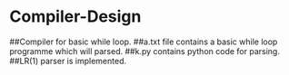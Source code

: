 # Compiler-Design
##Compiler for basic while loop.
##a.txt file contains a basic while loop programme which will parsed.
##k.py contains python code for parsing.
##LR(1) parser is implemented.
